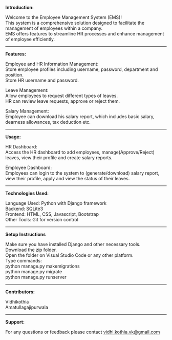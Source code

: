 **Introduction:**

Welcome to the Employee Management System (EMS)!<br>
This system is a comprehensive solution designed to facilitate the management of employees within a company.<br>
EMS offers features to streamline HR processes and enhance management of employee efficiently.
<hr>

**Features:**

Employee and HR Information Management:<br>
Store employee profiles including username, password, department and position.<br>
Store HR username and password. 

Leave Management:<br>
Allow employees to request different types of leaves.<br>
HR can review leave requests, approve or reject them. 

Salary Management:<br>
Employee can download his salary report, which includes basic salary, dearness allowances, tax deduction etc.
<hr>

**Usage:**

HR Dashboard:<br>
Access the HR dashboard to add employees, manage(Approve/Reject) leaves, view their profile and create salary reports.

Employee Dashboard:<br>
Employees can login to the system to (generate/download) salary report, view their profile, apply and view the status of their leaves. 
<hr>

**Technologies Used:**

Language Used: Python with Django framework<br>
Backend: SQLite3<br>
Frontend: HTML, CSS, Javascript, Bootstrap<br>
Other Tools: Git for version control
<hr>

**Setup Instructions**

Make sure you have installed Django and other necessary tools.<br>
Download the zip folder.<br>
Open the folder on Visual Studio Code or any other platform.<br>
Type commands:<br>
python manage.py makemigrations<br>
python manage.py migrate<br>
python manage.py runserver<br>
<hr>

**Contributors:**

Vidhikothia<br>
Amatullagajipurwala
<hr>

**Support:**

For any questions or feedback please contact vidhi.kothia.vk@gmail.com
